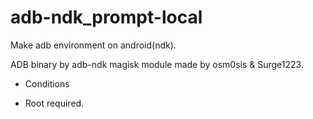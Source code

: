 # adb-ndk_prompt-local
Make adb environment on android(ndk).

ADB binary by adb-ndk magisk module made by osm0sis & Surge1223.

* Conditions
- Root required.
